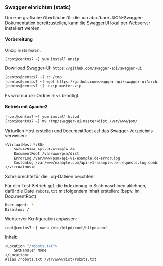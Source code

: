 ### <a name="swagger-setup"></a> Swagger einrichten (static) 

Um eine grafische Oberfläche für die nun abrufbare JSON-Swagger-Dokumentation bereitzustellen, kann die SwaggerUI lokal per Webserver installiert werden.

#### Vorbereitung

Unzip installieren:

```bash
[root@centos7 ~] yum install unzip
```

Download Swagger-UI: `https://github.com/swagger-api/swagger-ui`

```bash
[centos@centos7 ~] cd /tmp
[centos@centos7 ~] wget https://github.com/swagger-api/swagger-ui/archive/master.zip
[centos@centos7 ~] unzip master.zip
```

Es wird nur der Ordner `dist` benötigt.

#### <a name="swagger-apache"></a> Betrieb mit Apache2 

```bash
[root@centos7 ~] yum install httpd
[root@centos7 ~] mv /tmp/swagger-ui-master/dist /var/www/psm/
```

Virtuellen Host erstellen und DocumentRoot auf das Swagger-Verzeichnis verweisen:

```bash
<VirtualHost *:80>
    ServerName api-v1-example.de
    DocumentRoot /var/www/psm/dist
    ErrorLog /var/www/psm/api-v1-example.de-error.log
    CustomLog /var/www/example.com/api-v1-example.de-requests.log combined
</VirtualHost>
```
Schreibrechte für die Log-Dateien beachten!

Für den Test-Betrieb ggf. die Indexierung in Suchmaschinen ablehnen, dafür
die Datei `robots.txt` mit folgendem Inhalt erstellen: (bspw. im DocumentRoot)

```bash
User-agent: *
Disallow: /
```

Webserver Konfiguration anpassen:

```bash
root@centos7 ~] nano /etc/httpd/conf/httpd.conf
```

Inhalt:

```bash
<Location "/robots.txt">
    SetHandler None
</Location>
Alias /robots.txt /var/www/dist/robots.txt
```

